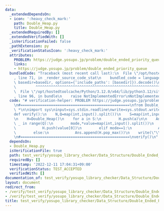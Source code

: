 ```yaml
---
data:
  _extendedDependsOn:
  - icon: ':heavy_check_mark:'
    path: Double_Heap.py
    title: Double_Heap.py
  _extendedRequiredBy: []
  _extendedVerifiedWith: []
  _isVerificationFailed: false
  _pathExtension: py
  _verificationStatusIcon: ':heavy_check_mark:'
  attributes:
    PROBLEM: https://judge.yosupo.jp/problem/double_ended_priority_queue
    links:
    - https://judge.yosupo.jp/problem/double_ended_priority_queue
  bundledCode: "Traceback (most recent call last):\n  File \"/opt/hostedtoolcache/Python/3.12.0/x64/lib/python3.12/site-packages/onlinejudge_verify/documentation/build.py\"\
    , line 71, in _render_source_code_stat\n    bundled_code = language.bundle(stat.path,\
    \ basedir=basedir, options={'include_paths': [basedir]}).decode()\n          \
    \         ^^^^^^^^^^^^^^^^^^^^^^^^^^^^^^^^^^^^^^^^^^^^^^^^^^^^^^^^^^^^^^^^^^^^^^^^^^^^^^^^^\n\
    \  File \"/opt/hostedtoolcache/Python/3.12.0/x64/lib/python3.12/site-packages/onlinejudge_verify/languages/python.py\"\
    , line 96, in bundle\n    raise NotImplementedError\nNotImplementedError\n"
  code: "# verification-helper: PROBLEM https://judge.yosupo.jp/problem/double_ended_priority_queue\n\
    \n#==================================================\nfrom Double_Heap import\
    \ *\n\nimport sys\ninput=sys.stdin.readline\nwrite=sys.stdout.write\n\n#==================================================\n\
    def verify():\n    N,Q=map(int,input().split())\n    S=map(int,input().split())\n\
    \n    H=Double_Heap()\n    for a in S:\n        H.push(a)\n\n    Ans=[]\n    for\
    \ _ in range(Q):\n        mode,*value=map(int,input().split())\n        if mode==0:\n\
    \            H.push(value[0])\n        elif mode==1:\n            Ans.append(H.pop_min())\n\
    \        else:\n            Ans.append(H.pop_max())\n    write(\"\\n\".join(map(str,Ans)))\n\
    \n#==================================================\nverify()\n"
  dependsOn:
  - Double_Heap.py
  isVerificationFile: true
  path: test_verify/yosupo_library_checker/Data_Structure/Double_Ended_Priority_Queue-Double_Heap.test.py
  requiredBy: []
  timestamp: '2022-12-11 17:04:31+09:00'
  verificationStatus: TEST_ACCEPTED
  verifiedWith: []
documentation_of: test_verify/yosupo_library_checker/Data_Structure/Double_Ended_Priority_Queue-Double_Heap.test.py
layout: document
redirect_from:
- /verify/test_verify/yosupo_library_checker/Data_Structure/Double_Ended_Priority_Queue-Double_Heap.test.py
- /verify/test_verify/yosupo_library_checker/Data_Structure/Double_Ended_Priority_Queue-Double_Heap.test.py.html
title: test_verify/yosupo_library_checker/Data_Structure/Double_Ended_Priority_Queue-Double_Heap.test.py
---
```

